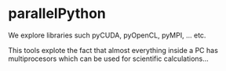 parallelPython
==============

We explore libraries such pyCUDA, pyOpenCL, pyMPI, ... etc.

This tools explote the fact that almost everything inside a PC has multiprocesors which can be used for scientific calculations...
